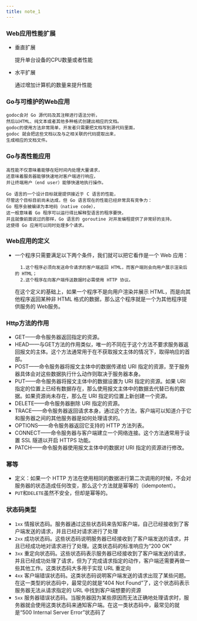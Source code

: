 ```yaml
---
title: note_1
---
```


### Web应用性能扩展
- 垂直扩展
    
    提升单台设备的CPU数量或者性能

- 水平扩展
    
    通过增加计算机的数量来提升性能
    
    
### Go与可维护的Web应用

    godoc会对 Go 源代码及其注释进行语法分析，
    然后以HTML、纯文本或者其他多种格式创建出相应的文档。
    godoc的使用方法非常简单，开发者只需要把文档写到源代码里面，
    godoc 就会把这些文档以及与之相关联的代码提取出来，
    生成相应的文档文件。
 
 
### Go与高性能应用
    
    高性能不仅意味着能够在短时间内处理大量请求，
    还意味着服务器能够快速地对客户端进行响应，
    并让终端用户（end user）能够快速地执行操作。

    Go 语言的一个设计目标就是提供接近于 C 语言的性能，
    尽管这个目标目前尚未达成，但 Go 语言现在的性能已经非常具有竞争力：
    Go 程序会被编译为本地码（native code），
    这一般意味着 Go 程序可以运行得比解释型语言的程序要快，
    并且就像前面说过的那样，Go 语言的 goroutine 对并发编程提供了非常好的支持，
    这使得 Go 应用可以同时处理多个请求。


### Web应用的定义
    
- 一个程序只需要满足以下两个条件，我们就可以把它看作是一个 Web 应用：

        1.这个程序必须向发送命令请求的客户端返回 HTML，而客户端则会向用户展示渲染后的 HTML；
        2.这个程序在向客户端传送数据时必需使用 HTTP 协议。

    在这个定义的基础上，如果一个程序不是向用户渲染并展示 HTML，而是向其他程序返回某种非 HTML 格式的数据，那么这个程序就是一个为其他程序提供服务的 Web服务。
    

### Http方法的作用

- GET——命令服务器返回指定的资源。
- HEAD——与GET方法的作用类似，唯一的不同在于这个方法不要求服务器返回报文的主体。这个方法通常用于在不获取报文主体的情况下，取得响应的首部。
- POST——命令服务器将报文主体中的数据传递给 URI 指定的资源，至于服务器具体会对这些数据执行什么动作则取决于服务器本身。
- PUT——命令服务器将报文主体中的数据设置为 URI 指定的资源。如果 URI 指定的位置上已经有数据存在，那么使用报文主体中的数据去代替已有的数据。如果资源尚未存在，那么在 URI 指定的位置上新创建一个资源。
- DELETE——命令服务器删除 URI 指定的资源。
- TRACE——命令服务器返回请求本身。通过这个方法，客户端可以知道介于它和服务器之间的其他服务器是如何处理请求的。
- OPTIONS——命令服务器返回它支持的 HTTP 方法列表。
- CONNECT——命令服务器与客户端建立一个网络连接。这个方法通常用于设置 SSL 隧道以开启 HTTPS 功能。
- PATCH——命令服务器使用报文主体中的数据对 URI 指定的资源进行修改。


### 幂等
- 定义：如果一个 HTTP 方法在使用相同的数据进行第二次调用的时候，不会对服务器的状态造成任何改变，那么这个方法就是幂等的（idempotent）。
- `PUT`和`DELETE`虽然不安全，但却是幂等的。

### 状态码类型
- `1xx` 情报状态码。服务器通过这些状态码来告知客户端，自己已经接收到了客户端发送的请求，并且已经对请求进行了处理
- `2xx` 成功状态码。这些状态码说明服务器已经接收到了客户端发送的请求，并且已经成功地对请求进行了处理。这类状态码的标准响应为“200 OK”
- `3xx` 重定向状态码。这些状态码表示服务器已经接收到了客户端发送的请求，并且已经成功处理了请求，但为了完成请求指定的动作，客户端还需要再做一些其他工作。这类状态码大多用于实现 URL 重定向
- `4xx` 客户端错误状态码。这类状态码说明客户端发送的请求出现了某些问题。在这一类型的状态码中，最常见的就是“404 Not Found”了，这个状态码表示服务器无法从请求指定的 URL 中找到客户端想要的资源
- `5xx` 服务器错误状态码。当服务器因为某些原因而无法正确地处理请求时，服务器就会使用这类状态码来通知客户端。在这一类状态码中，最常见的就是“500 Internal Server Error”状态码了